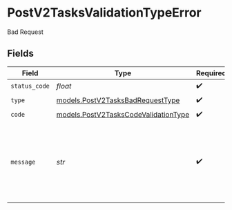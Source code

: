 # PostV2TasksValidationTypeError

Bad Request


## Fields

| Field                                                                              | Type                                                                               | Required                                                                           | Description                                                                        | Example                                                                            |
| ---------------------------------------------------------------------------------- | ---------------------------------------------------------------------------------- | ---------------------------------------------------------------------------------- | ---------------------------------------------------------------------------------- | ---------------------------------------------------------------------------------- |
| `status_code`                                                                      | *float*                                                                            | :heavy_check_mark:                                                                 | N/A                                                                                |                                                                                    |
| `type`                                                                             | [models.PostV2TasksBadRequestType](../models/postv2tasksbadrequesttype.md)         | :heavy_check_mark:                                                                 | N/A                                                                                |                                                                                    |
| `code`                                                                             | [models.PostV2TasksCodeValidationType](../models/postv2taskscodevalidationtype.md) | :heavy_check_mark:                                                                 | N/A                                                                                |                                                                                    |
| `message`                                                                          | *str*                                                                              | :heavy_check_mark:                                                                 | N/A                                                                                | Only standard or custom object records can be linked to.                           |